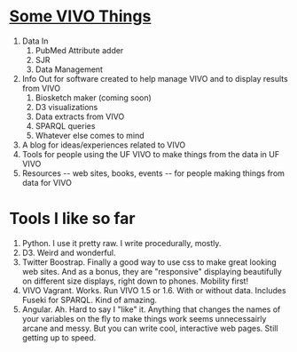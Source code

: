 # [Some VIVO Things](http://mconlon17.github.io)

1. Data In
    1. PubMed Attribute adder
	1. SJR
	1. Data Management
1. Info Out for software created to help manage VIVO and to display results from VIVO
    1. Biosketch maker (coming soon)
	1. D3 visualizations
	1. Data extracts from VIVO
	1. SPARQL queries
	1. Whatever else comes to mind
1. A blog for ideas/experiences related to VIVO
1. Tools for people using the UF VIVO to make things from the data in UF VIVO
1. Resources -- web sites, books, events -- for people making things from data for VIVO

# Tools I like so far

1. Python.  I use it pretty raw.  I write procedurally, mostly.
1. D3.  Weird and wonderful.
1. Twitter Boostrap.  Finally a good way to use css to make great looking web sites. And as a bonus, they
are "responsive" displaying beautifully on different size displays, right down to phones.  Mobility first!
1. VIVO Vagrant.  Works.  Run VIVO 1.5 or 1.6.  With or without data.  Includes Fuseki for SPARQL.  Kind of amazing.
1. Angular.  Ah.  Hard to say I "like" it. Anything that changes the names of your variables on the fly to make things 
work seems unnecessairly arcane and messy.  But you can write cool, interactive web pages.  Still getting up to speed.
